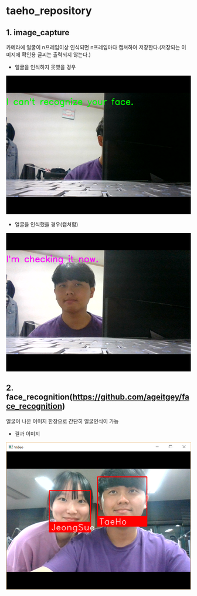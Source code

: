 # taeho_repository

## 1. image_capture
카메라에 얼굴이 n프레임이상 인식되면 n프레임마다 캡쳐하여 저장한다.(저장되는 이미지에 확인용 글씨는 출력되지 않는다.)

* 얼굴을 인식하지 못했을 경우

![png](https://github.com/KHU-Face-ID/taeho_repository/blob/master/image/capture/20-03-26_23-53-06.png?raw=true)

* 얼굴을 인식했을 경우(캡쳐함)

![png](https://github.com/KHU-Face-ID/taeho_repository/blob/master/image/capture/20-03-26_23-51-26.png?raw=true)

## 2. face_recognition(https://github.com/ageitgey/face_recognition)
얼굴이 나온 이미지 한장으로 간단히 얼굴인식이 가능

* 결과 이미지

![png](https://github.com/KHU-Face-ID/taeho_repository/blob/master/image/face_recognition/result.png?raw=true)
